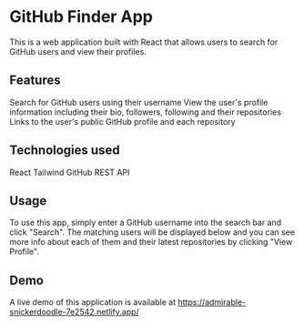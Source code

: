 # GitHub Finder App

This is a web application built with React that allows users to search for GitHub users and view their profiles.

## Features

Search for GitHub users using their username
View the user's profile information including their bio, followers, following and their repositories
Links to the user's public GitHub profile and each repository

## Technologies used

React
Tailwind
GitHub REST API

## Usage

To use this app, simply enter a GitHub username into the search bar and click "Search". The matching users will be displayed below and you can see more info about each of them and their latest repositories by clicking "View Profile".

## Demo

A live demo of this application is available at https://admirable-snickerdoodle-7e2542.netlify.app/
